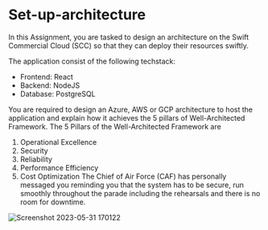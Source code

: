 # Set-up-architecture

In this Assignment, you are tasked to design an architecture on the Swift Commercial Cloud (SCC) so that they can deploy their resources swiftly.

The application consist of the following techstack:
- Frontend: React
- Backend: NodeJS
- Database: PostgreSQL

You are required to design an Azure, AWS or GCP architecture to host the
application and explain how it achieves the 5 pillars of Well-Architected Framework.
The 5 Pillars of the Well-Architected Framework are
1) Operational Excellence
2) Security
3) Reliability
4) Performance Efficiency
5) Cost Optimization
The Chief of Air Force (CAF) has personally messaged you reminding you that the
system has to be secure, run smoothly throughout the parade including the
rehearsals and there is no room for downtime.


![Screenshot 2023-05-31 170122](https://github.com/ngshukun/Set-up-architecture/assets/68421074/9e456124-4b27-4095-bea7-2b3f6e7d284e)
